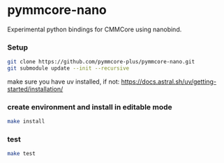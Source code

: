 # pymmcore-nano

Experimental python bindings for CMMCore using nanobind.

### Setup

```sh
git clone https://github.com/pymmcore-plus/pymmcore-nano.git
git submodule update --init --recursive
```

make sure you have uv installed, if not: <https://docs.astral.sh/uv/getting-started/installation/>

### create environment and install in editable mode

```sh
make install
```

### test

```sh
make test
```

